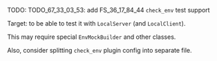 
TODO: TODO_67_33_03_53: add FS_36_17_84_44 `check_env` test support

Target: to be able to test it with `LocalServer` (and `LocalClient`).

This may require special `EnvMockBuilder` and other classes.

Also, consider splitting `check_env` plugin config into separate file.
